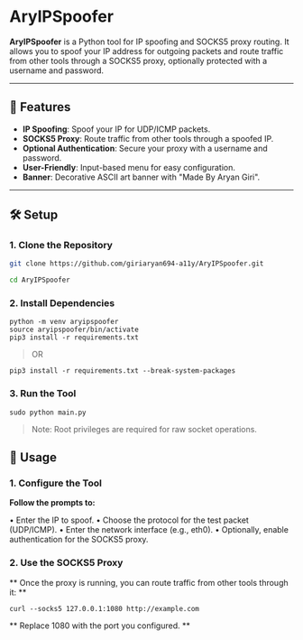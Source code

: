 # AryIPSpoofer

**AryIPSpoofer** is a Python tool for IP spoofing and SOCKS5 proxy routing. It allows you to spoof your IP address for outgoing packets and route traffic from other tools through a SOCKS5 proxy, optionally protected with a username and password.

---

## 📌 Features
- **IP Spoofing**: Spoof your IP for UDP/ICMP packets.
- **SOCKS5 Proxy**: Route traffic from other tools through a spoofed IP.
- **Optional Authentication**: Secure your proxy with a username and password.
- **User-Friendly**: Input-based menu for easy configuration.
- **Banner**: Decorative ASCII art banner with "Made By Aryan Giri".

---

## 🛠 Setup

### 1. Clone the Repository
```bash
git clone https://github.com/giriaryan694-a11y/AryIPSpoofer.git

cd AryIPSpoofer
```
### 2. Install Dependencies

```
python -m venv aryipspoofer
source aryipspoofer/bin/activate
pip3 install -r requirements.txt

```
> OR
```
pip3 install -r requirements.txt --break-system-packages
```

### 3. Run the Tool

```
sudo python main.py
```

> Note: Root privileges are required for raw socket operations.

## 🚀 Usage

### 1. Configure the Tool
**Follow the prompts to:**

• Enter the IP to spoof.
• Choose the protocol for the test packet (UDP/ICMP).
• Enter the network interface (e.g., eth0).
• Optionally, enable authentication for the SOCKS5 proxy.

### 2. Use the SOCKS5 Proxy
** Once the proxy is running, you can route traffic from other tools through it: **
```
curl --socks5 127.0.0.1:1080 http://example.com
```
** Replace 1080 with the port you configured. **


